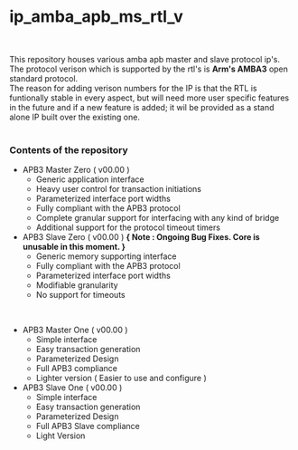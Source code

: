 # ip_amba_apb_ms_rtl_v

<br />

This repository houses various amba apb master and slave protocol ip's. The protocol verison which is supported by the rtl's is **Arm's AMBA3** open standard protocol.<br />
The reason for adding verison numbers for the IP is that the RTL is funtionally stable in every aspect, but will need more user specific features in the future and if a new feature is added; it wil be provided as a stand alone IP built over the existing one.<br />
<br />

### Contents of the repository

  - APB3 Master Zero ( v00.00 )
    - Generic application interface
    - Heavy user control for transaction initiations
    - Parameterized interface port widths
    - Fully compliant with the APB3 protocol
    - Complete granular support for interfacing with any kind of bridge
    - Additional support for the protocol timeout timers
  - APB3 Slave Zero ( v00.00 ) **{ Note : Ongoing Bug Fixes. Core is unusable in this moment. }**
    - Generic memory supporting interface
    - Fully compliant with the APB3 protocol
    - Parameterized interface port widths
    - Modifiable granularity
    - No support for timeouts

<br />

  - APB3 Master One ( v00.00 )
    - Simple interface
    - Easy transaction generation
    - Parameterized Design
    - Full APB3 compliance
    - Lighter version ( Easier to use and configure )
  - APB3 Slave One ( v00.00 )
    - Simple interface
    - Easy transaction generation
    - Parameterized Design
    - Full APB3 Slave compliance
    - Light Version
